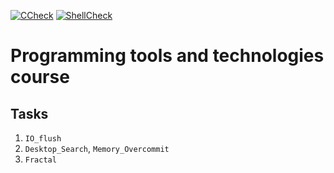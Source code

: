 [![CCheck](https://github.com/i1ya-kznts9v/programming-tools-and-technologies-course/actions/workflows/ccheck.yml/badge.svg)](https://github.com/i1ya-kznts9v/programming-tools-and-technologies-course/actions/workflows/ccheck.yml)
[![ShellCheck](https://github.com/i1ya-kznts9v/programming-tools-and-technologies-course/actions/workflows/shellcheck.yml/badge.svg)](https://github.com/i1ya-kznts9v/programming-tools-and-technologies-course/actions/workflows/shellcheck.yml)

# Programming tools and technologies course

## Tasks
1. `IO_flush`
2. `Desktop_Search`, `Memory_Overcommit`
3. `Fractal`

